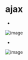 # ajax

-
![image](https://user-images.githubusercontent.com/54789601/113564900-168a3c00-9645-11eb-9c93-c22d9a00b36e.png)

-
![image](https://user-images.githubusercontent.com/54789601/113564901-1853ff80-9645-11eb-93a0-7bcd41288a32.png)
